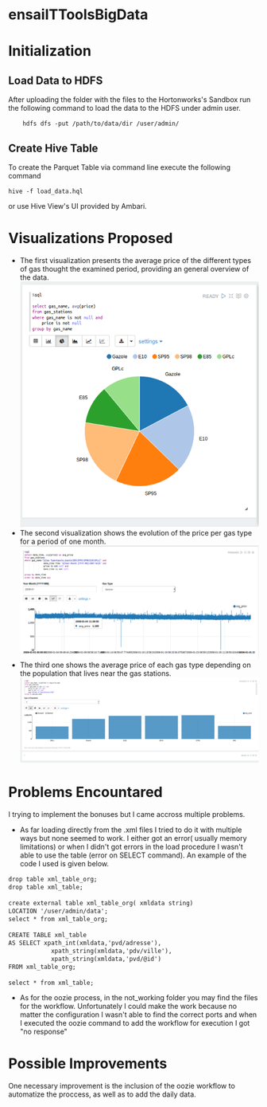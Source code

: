 # ensaiITToolsBigData
# Initialization
## Load Data to HDFS
After uploading the folder with the files to the Hortonworks's Sandbox run the following command to load the data to the HDFS under admin user. 
```
    hdfs dfs -put /path/to/data/dir /user/admin/
```
## Create Hive Table
To create the Parquet Table via command line execute the following command  
```
hive -f load_data.hql
```
or use Hive View's UI provided by Ambari. 

# Visualizations Proposed 

* The first visualization presents the average price of the different types of gas thought the examined period, providing an general overview of the data.
	![Alt text](https://github.com/OrfeusP/ensaiITToolsBigData/blob/master/viz-1.png)
* The second visualization shows the evolution of the price per gas type for a period of one month.
	![Alt text](https://github.com/OrfeusP/ensaiITToolsBigData/blob/master/vis-2.png)
* The third one shows the average price of each gas type depending on the population that lives near the gas stations.
	![Alt text](https://github.com/OrfeusP/ensaiITToolsBigData/blob/master/viz-3.png)

# Problems Encountared
I trying to implement the bonuses but I came accross multiple problems.

* As far loading directly from the .xml files I tried to do it with multiple ways but none seemed to work. I either got an error( usually memory limitations) or when I didn't got errors in the load procedure I wasn't able to use the table (error on SELECT command).
An example of the code I used is given below.
```
drop table xml_table_org;
drop table xml_table;

create external table xml_table_org( xmldata string) 
LOCATION '/user/admin/data';
select * from xml_table_org;

CREATE TABLE xml_table 
AS SELECT xpath_int(xmldata,'pvd/adresse'),
			xpath_string(xmldata,'pdv/ville'),
			xpath_string(xmldata,'pvd/@id') 
FROM xml_table_org;

select * from xml_table;
```  

* As for the oozie process, in the not_working folder you may find the files for the workflow. Unfortunately I could make the work because no matter the configuration I wasn't able to find the correct ports and when I executed the oozie command to add the workflow for execution I got "no response"

# Possible Improvements

One necessary improvement is the inclusion of the oozie workflow to automatize the proccess, as well as to add the daily data.